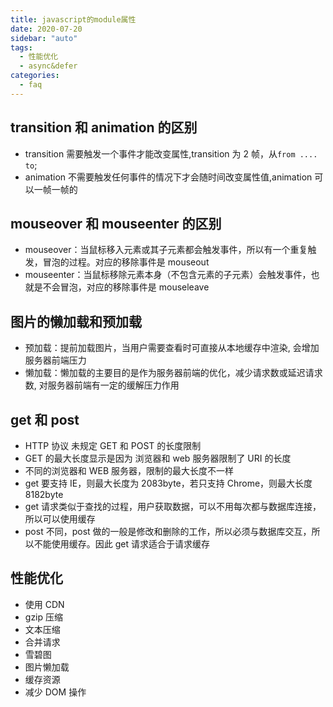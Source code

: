 ```yaml
---
title: javascript的module属性
date: 2020-07-20
sidebar: "auto"
tags:
  - 性能优化
  - async&defer
categories:
  - faq
---
```


## transition 和 animation 的区别

- transition 需要触发一个事件才能改变属性,transition 为 2 帧，从`from .... to`;
- animation 不需要触发任何事件的情况下才会随时间改变属性值,animation 可以一帧一帧的

## mouseover 和 mouseenter 的区别

- mouseover：当鼠标移入元素或其子元素都会触发事件，所以有一个重复触发，冒泡的过程。对应的移除事件是 mouseout
- mouseenter：当鼠标移除元素本身（不包含元素的子元素）会触发事件，也就是不会冒泡，对应的移除事件是 mouseleave

## 图片的懒加载和预加载

- 预加载：提前加载图片，当用户需要查看时可直接从本地缓存中渲染, 会增加服务器前端压力
- 懒加载：懒加载的主要目的是作为服务器前端的优化，减少请求数或延迟请求数, 对服务器前端有一定的缓解压力作用

## get 和 post

- HTTP 协议 未规定 GET 和 POST 的长度限制
- GET 的最大长度显示是因为 浏览器和 web 服务器限制了 URI 的长度
- 不同的浏览器和 WEB 服务器，限制的最大长度不一样
- get 要支持 IE，则最大长度为 2083byte，若只支持 Chrome，则最大长度 8182byte
- get 请求类似于查找的过程，用户获取数据，可以不用每次都与数据库连接，所以可以使用缓存
- post 不同，post 做的一般是修改和删除的工作，所以必须与数据库交互，所以不能使用缓存。因此 get 请求适合于请求缓存

## 性能优化

- 使用 CDN
- gzip 压缩
- 文本压缩
- 合并请求
- 雪碧图
- 图片懒加载
- 缓存资源
- 减少 DOM 操作
